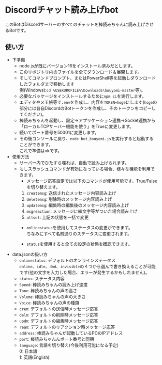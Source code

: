 # Discordチャット読み上げbot
このBotはDiscordサーバーのすべてのチャットを棒読みちゃんに読み上げさせるBotです。

## 使い方
- 下準備
    - node.jsが既にバージョン16をインストール済みだとします。
    - このリポジトリ内のファイルを全てダウンロード＆展開します。
    - そしてコマンドプロンプト、またはPowerShell等を起動しダウンロードしたフォルダまで移動します  
    例(Windows):`cd %USERUROFILE%\Downloads\bouyomi-master`等)。
    - 必要なパッケージをインストールするために`npm ci`を実行します。
    - エディタやメモ帳等で`.env`を作成し、内容を`TOKEN=hoge`にします(`hoge`の部分には各自DiscordのBotトークンを作成し、そのトークンをコピーしてください)。 
    - 棒読みちゃんを起動し、設定→アプリケーション連携→Socket連携から「ローカルTCPサーバー機能を使う」をTrueに変更します。
    - 続いてポート番号を50001に変更します。
    - その後コンソールに戻り、`node bot_bouyomi.js`を実行すると起動することができます。  
    これで準備はokです。
- 使用方法
    - サーバー内でひたすら喋れば、自動で読み上げられます。
    - もしスラッシュコマンドが有効になっている場合、様々な機能を利用できます。
        - メッセージ応答設定では以下のコマンドが使用可能です。True/Falseを切り替えます。
        1. `createmsg`: 送信されたメッセージ内容読み上げ
        1. `deletemsg`: 削除時のメッセージ内容読み上げ
        1. `updatemsg`: 編集時の編集後のメッセージ内容読み上げ
        1. `msgreaction`: メッセージに絵文字等がついた場合読み上げ
        1. `allset`: 上記の状態を一括で変更
        - `onlinestatus`を使用してステータスの変更ができます。  
        ちなみにすべて名前通りのステータスに変更されます。

        - `status`を使用すると全ての設定の状態を確認できます。
- data.jsonの扱い方
    - `onlinestatus`: デフォルトのオンラインステータス  
    `online`、`idle`、`dnd`、`invisible`の４つから選んで書き換えることが可能です(他の文字を入力した場合、エラーが発生するかもしれません)。
    - `status`: ステータス内容
    - `Speed`: 棒読みちゃんの読み上げ速度
    - `Tone`: 棒読みちゃんの声の高さ
    - `Volume`: 棒読みちゃんの声の大きさ
    - `Voice`: 棒読みちゃんの声の種類
    - `crem`: デフォルトの送信時メッセージ応答
    - `delm`: デフォルトの削除時メッセージ応答
    - `updm`: デフォルトの編集時メッセージ応答
    - `ream`: デフォルトのリアクション時メッセージ応答
    - `address`: 棒読みちゃんが起動しているPCのIPアドレス
    - `port`: 棒読みちゃんんポート番号と同期
    - `language`: 言語を切り替え(今後利用可能になる予定)  
    0: 日本語  
    1: 英語(English)